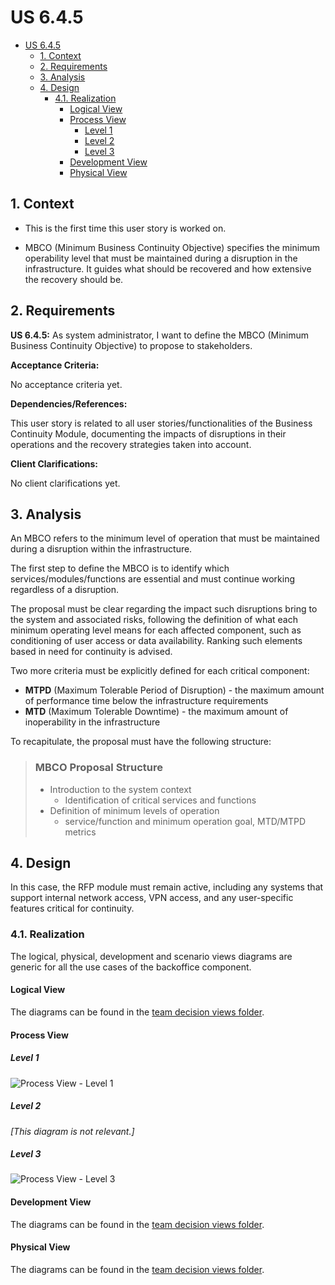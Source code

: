 # US 6.4.5

<!-- TOC -->
* [US 6.4.5](#us-645)
  * [1. Context](#1-context)
  * [2. Requirements](#2-requirements)
  * [3. Analysis](#3-analysis)
  * [4. Design](#4-design)
    * [4.1. Realization](#41-realization)
      * [Logical View](#logical-view)
      * [Process View](#process-view)
        * [Level 1](#level-1)
        * [Level 2](#level-2)
        * [Level 3](#level-3)
      * [Development View](#development-view)
      * [Physical View](#physical-view)
<!-- TOC -->


## 1. Context

* This is the first time this user story is worked on.


* MBCO (Minimum Business Continuity Objective) specifies the minimum operability level that must be maintained during a disruption in the infrastructure.
 It guides what should be recovered and how extensive the recovery should be.

## 2. Requirements

**US 6.4.5:** As system administrator, I want to define the MBCO (Minimum Business Continuity Objective) to propose to stakeholders.

**Acceptance Criteria:**

No acceptance criteria yet.

**Dependencies/References:**

This user story is related to all user stories/functionalities of the Business Continuity Module, documenting the impacts
of disruptions in their operations and the recovery strategies taken into account.

**Client Clarifications:**

No client clarifications yet.

## 3. Analysis

An MBCO refers to the minimum level of operation that must be maintained during a disruption within the infrastructure.

The first step to define the MBCO is to identify which services/modules/functions are essential and must continue working
regardless of a disruption.

The proposal must be clear regarding the impact such disruptions bring to the system and associated risks, following the
definition of what each minimum operating level means for each affected component, such as conditioning of user access or
data availability. Ranking such elements based in need for continuity is advised.

Two more criteria must be explicitly defined for each critical component:
* **MTPD** (Maximum Tolerable Period of Disruption) - the maximum amount of performance time below the infrastructure requirements
* **MTD** (Maximum Tolerable Downtime) - the maximum amount of inoperability in the infrastructure

To recapitulate, the proposal must have the following structure:

> ### MBCO Proposal Structure
>
> - Introduction to the system context
>   - Identification of critical services and functions
> - Definition of minimum levels of operation
>   * service/function and minimum operation goal, MTD/MTPD metrics

## 4. Design

In this case, the RFP module must remain active, including any systems that support internal network access, VPN access,
and any user-specific features critical for continuity.

### 4.1. Realization

The logical, physical, development and scenario views diagrams are generic for all the use cases of the backoffice component.

#### Logical View

The diagrams can be found in the [team decision views folder](../../team-decisions/views/general-views.md#1-logical-view).

#### Process View

##### Level 1

![Process View - Level 1]()

##### Level 2

_[This diagram is not relevant.]_

##### Level 3

![Process View - Level 3]()


#### Development View

The diagrams can be found in the [team decision views folder](../../team-decisions/views/general-views.md#3-development-view).

#### Physical View

The diagrams can be found in the [team decision views folder](../../team-decisions/views/general-views.md#4-physical-view).
